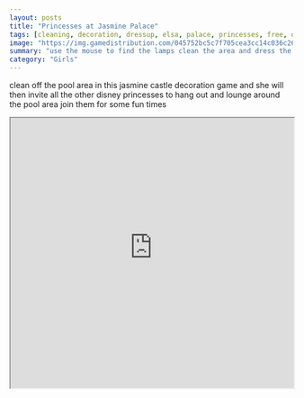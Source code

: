 ```yaml
---
layout: posts
title: "Princesses at Jasmine Palace"
tags: [cleaning, decoration, dressup, elsa, palace, princesses, free, online, games, oyna, game, free, games, play, play, games]
image: "https://img.gamedistribution.com/045752bc5c7f705cea3cc14c036c261c.jpg"
summary: "use the mouse to find the lamps clean the area and dress the princesses up  free online games oyna game free games play play games"
category: "Girls"
---
```


clean off the pool area in this jasmine castle decoration game and she will then invite all the other disney princesses to hang out and lounge around the pool area join them for some fun times

<iframe width="100%" height="480px;" src="https://flash.gamedistribution.com?game=045752bc5c7f705cea3cc14c036c261c"></iframe>
